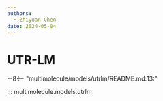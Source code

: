 ```yaml
---
authors:
  - Zhiyuan Chen
date: 2024-05-04
---
```


# UTR-LM

--8<-- "multimolecule/models/utrlm/README.md:13:"

::: multimolecule.models.utrlm

